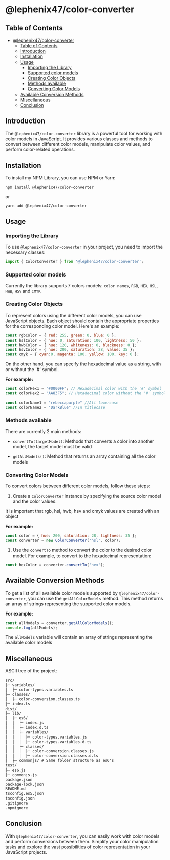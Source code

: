 # @lephenix47/color-converter

## Table of Contents

- [@lephenix47/color-converter](#lephenix47color-converter)
  - [Table of Contents](#table-of-contents)
  - [Introduction](#introduction)
  - [Installation](#installation)
  - [Usage](#usage)
    - [Importing the Library](#importing-the-library)
    - [Supported color models](#supported-color-models)
    - [Creating Color Objects](#creating-color-objects)
    - [Methods available](#methods-available)
    - [Converting Color Models](#converting-color-models)
  - [Available Conversion Methods](#available-conversion-methods)
  - [Miscellaneous](#miscellaneous)
  - [Conclusion](#conclusion)

## Introduction

The `@lephenix47/color-converter` library is a powerful tool for working with color models in JavaScript. It provides various classes and methods to convert between different color models, manipulate color values, and perform color-related operations.

## Installation

To install my NPM Library, you can use NPM or Yarn:

```shell
npm install @lephenix47/color-converter
```

or

```shell
yarn add @lephenix47/color-converter
```

## Usage

### Importing the Library

To use `@lephenix47/color-converter` in your project, you need to import the necessary classes:

```javascript
import { ColorConverter } from '@lephenix47/color-converter';
```

### Supported color models

Currently the library supports 7 colors models:
`color names`, `RGB`, `HEX`, `HSL`, `HWB`, `HSV` and `CMYK`

### Creating Color Objects

To represent colors using the different color models, you can use JavaScript objects. Each object should contain the appropriate properties for the corresponding color model. Here's an example:

```js
const rgbColor = { red: 255, green: 0, blue: 0 };
const hslColor = { hue: 0, saturation: 100, lightness: 50 };
const hwbColor = { hue: 120, whiteness: 0, blackness: 0 };
const hsvColor = { hue: 200, saturation: 28, value: 35 };
const cmyk = { cyan:0, magenta: 100, yellow: 100, key: 0 };
```

On the other hand, you can specify the hexadecimal value as a string, with or without the '#' symbol.

**For example:**

```js
const colorHex1 = "#0000FF"; // Hexadecimal color with the '#' symbol
const colorHex2 = "AA83F5"; // Hexadecimal color without the '#' symbol

const colorName1 = "rebeccapurple" //All lowercase
const colorName2 = "DarkBlue" //In titlecase
```

### Methods available

There are currently 2 main methods:

- `convertTo(targetModel)`: Methods that converts a color into another model, the target model must be valid

- `getAllModels()`: Method that returns an array containing all the color models

### Converting Color Models

To convert colors between different color models, follow these steps:

1. Create a `ColorConverter` instance by specifying the source color model and the color values.

It is important that rgb, hsl, hwb, hsv and cmyk values are created with an object

**For example:**

```js
const color = { hue: 200, saturation: 28, lightness: 35 };
const converter = new ColorConverter('hsl', color);
```

1. Use the `convertTo` method to convert the color to the desired color model. For example, to convert to the hexadecimal representation:

```js
const hexColor = converter.convertTo('hex');
```

## Available Conversion Methods

To get a list of all available color models supported by `@lephenix47/color-converter`, you can use the `getAllColorModels` method. This method returns an array of strings representing the supported color models.

**For example:**

```js
const allModels = converter.getAllColorModels();
console.log(allModels);
```

The `allModels` variable will contain an array of strings representing the available color models

## Miscellaneous

ASCII tree of the project:

```md
src/
├─ variables/
│  ├─ color-types.variables.ts
├─ classes/
│  ├─ color-conversion.classes.ts
├─ index.ts
dist/
├─ lib/
│  ├─ es6/
│  │  ├─ index.js
│  │  ├─ index.d.ts
│  │  ├─ variables/
│  │  │  ├─ color-types.variables.js
│  │  │  ├─ color-types.variables.d.ts
│  │  ├─ classes/
│  │  │  ├─ color-conversion.classes.js
│  │  │  ├─ color-conversion.classes.d.ts
│  ├─ commonjs/ # Same folder structure as es6's 
test/
├─ es6.js
├─ commonjs.js
package.json
package-lock.json
README.md
tsconfig.es5.json
tsconfig.json
.gitignore
.npmignore
```

## Conclusion

With `@lephenix47/color-converter`, you can easily work with color models and perform conversions between them. Simplify your color manipulation tasks and explore the vast possibilities of color representation in your JavaScript projects.
